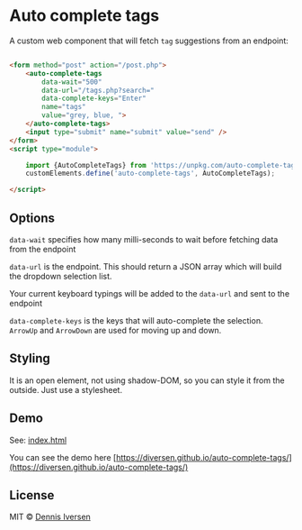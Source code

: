 # Auto complete tags

A custom web component that will fetch `tag` suggestions from an endpoint: 

~~~html

<form method="post" action="/post.php">
    <auto-complete-tags
        data-wait="500" 
        data-url="/tags.php?search=" 
        data-complete-keys="Enter"
        name="tags" 
        value="grey, blue, ">
    </auto-complete-tags>
    <input type="submit" name="submit" value="send" />
</form>
<script type="module">

    import {AutoCompleteTags} from 'https://unpkg.com/auto-complete-tags@1.0.1/index.js';
    customElements.define('auto-complete-tags', AutoCompleteTags);

</script>

~~~

## Options

`data-wait` specifies how many milli-seconds to wait before fetching data from the endpoint

`data-url` is the endpoint. This should return a JSON array which will build the dropdown selection list.

Your current keyboard typings will be added to the `data-url` and sent to the endpoint

`data-complete-keys` is the keys that will auto-complete the selection. `ArrowUp` and `ArrowDown` are used for moving up and down.

## Styling

It is an open element, not using shadow-DOM, so you can style it from the outside. Just use a stylesheet. 

## Demo

See: [index.html](index.html)

You can see the demo here [https://diversen.github.io/auto-complete-tags/](https://diversen.github.io/auto-complete-tags/)

## License

MIT © [Dennis Iversen](https://github.com/diversen)